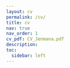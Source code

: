 ```yaml
---
layout: cv
permalink: /cv/
title: cv
nav: true
nav_order: 1
cv_pdf: CV_Jenmana.pdf
description: 
toc:
  sidebar: left
---
```

